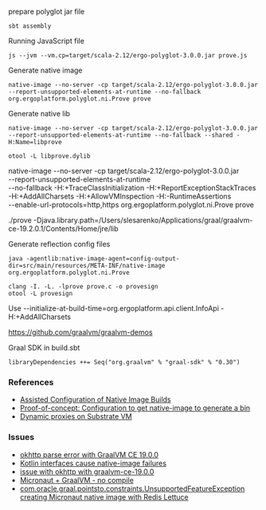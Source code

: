 
prepare polyglot jar file

`sbt assembly`

Running JavaScript file

`js --jvm --vm.cp=target/scala-2.12/ergo-polyglot-3.0.0.jar prove.js`

Generate native image

`native-image --no-server -cp target/scala-2.12/ergo-polyglot-3.0.0.jar --report-unsupported-elements-at-runtime --no-fallback org.ergoplatform.polyglot.ni.Prove prove`

Generate native lib

`native-image --no-server -cp target/scala-2.12/ergo-polyglot-3.0.0.jar --report-unsupported-elements-at-runtime --no-fallback --shared -H:Name=libprove`

`otool -L libprove.dylib`

native-image --no-server -cp target/scala-2.12/ergo-polyglot-3.0.0.jar\
 --report-unsupported-elements-at-runtime\
  --no-fallback -H:+TraceClassInitialization -H:+ReportExceptionStackTraces\
   -H:+AddAllCharsets -H:+AllowVMInspection -H:-RuntimeAssertions\
    --enable-url-protocols=http,https org.ergoplatform.polyglot.ni.Prove prove
    
./prove -Djava.library.path=/Users/slesarenko/Applications/graal/graalvm-ce-19.2.0.1/Contents/Home/jre/lib

Generate reflection config files

`java -agentlib:native-image-agent=config-output-dir=src/main/resources/META-INF/native-image org.ergoplatform.polyglot.ni.Prove`

```
clang -I. -L. -lprove prove.c -o provesign
otool -L provesign
```

Use 
--initialize-at-build-time=org.ergoplatform.api.client.InfoApi
-H:+AddAllCharsets


https://github.com/graalvm/graalvm-demos

Graal SDK in build.sbt

`libraryDependencies ++= Seq("org.graalvm" % "graal-sdk" % "0.30")`

### References

- [Assisted Configuration of Native Image Builds](https://github.com/oracle/graal/blob/master/substratevm/CONFIGURE.md)
- [Proof-of-concept: Configuration to get native-image to generate a bin](https://github.com/cloudstateio/cloudstate/pull/56)
- [Dynamic proxies on Substrate VM](https://github.com/oracle/graal/blob/master/substratevm/DYNAMIC_PROXY.md)

### Issues
- [okhttp parse error with GraalVM CE 19.0.0](https://github.com/oracle/graal/issues/1521)
- [Kotlin interfaces cause native-image failures](https://github.com/oracle/graal/issues/1549)
- [issue with okhttp with graalvm-ce-19.0.0](https://github.com/oracle/graal/issues/1294)
- [Micronaut + GraalVM - no compile](https://github.com/flowable/flowable-engine/issues/1974)
- [com.oracle.graal.pointsto.constraints.UnsupportedFeatureException creating Micronaut native image with Redis Lettuce](https://github.com/oracle/graal/issues/1036)
